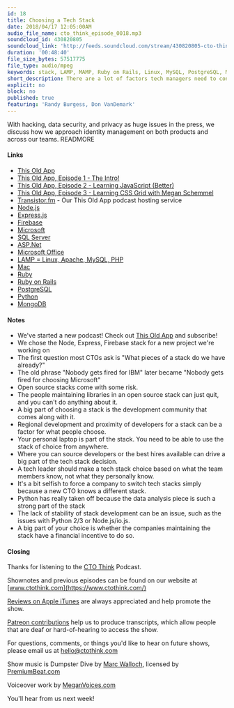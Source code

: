 ```yaml
---
id: 18
title: Choosing a Tech Stack
date: 2018/04/17 12:05:00AM
audio_file_name: cto_think_episode_0018.mp3
soundcloud_id: 430820805
soundcloud_link: 'http://feeds.soundcloud.com/stream/430820805-cto-think-cto-think-episode-0018.mp3'
duration: '00:48:40'
file_size_bytes: 57517775
file_type: audio/mpeg
keywords: stack, LAMP, MAMP, Ruby on Rails, Linux, MySQL, PostgreSQL, MongoDB, NoSQL, SQL, Python, Django, JavaScript, Node, Firebase
short_description: There are a lot of factors tech managers need to consider when inheriting or choosing a technology stack. We talk about how we chose specific stacks in the past (or didn't) and why we're using a brand new one for a side project.
explicit: no
block: no
published: true
featuring: 'Randy Burgess, Don VanDemark'
---
```

With hacking, data security, and privacy as huge issues in the press, we discuss how we approach identity management on both products and across our teams.
READMORE

#### Links

* [This Old App](https://thisoldapp.online)
* [This Old App, Episode 1 - The Intro!](https://thisoldapp.online/episodes/the-intro)
* [This Old App, Episode 2 - Learning JavaScript (Better)](https://thisoldapp.online/episodes/learning-javascript-better)
* [This Old App, Episode 3 - Learning CSS Grid with Megan Schemmel](https://thisoldapp.online/episodes/learning-css-grid)
* [Transistor.fm](https://transistor.fm) - Our This Old App podcast hosting service
* [Node.js](https://nodejs.org/)
* [Express.js](https://expressjs.com/)
* [Firebase](https://firebase.google.com/)
* [Microsoft](https://www.microsoft.com)
* [SQL Server](https://www.microsoft.com/en-us/sql-server/sql-server-2017)
* [ASP.Net](https://www.asp.net/)
* [Microsoft Office](https://www.office.com/)
* [LAMP = Linux, Apache, MySQL, PHP](https://en.wikipedia.org/wiki/LAMP_(software_bundle))
* [Mac](https://www.apple.com/macbook/)
* [Ruby](https://www.ruby-lang.org/en/)
* [Ruby on Rails](http://rubyonrails.org/)
* [PostgreSQL](https://www.postgresql.org/)
* [Python](https://www.python.org/)
* [MongoDB](https://www.mongodb.com/)

#### Notes

* We've started a new podcast! Check out [This Old App](https://thisoldapp.online) and subscribe!
* We chose the Node, Express, Firebase stack for a new project we're working on
* The first question most CTOs ask is "What pieces of a stack do we have already?"
* The old phrase "Nobody gets fired for IBM" later became "Nobody gets fired for choosing Microsoft"
* Open source stacks come with some risk.
* The people maintaining libraries in an open source stack can just quit, and you can't do anything about it.
* A big part of choosing a stack is the development community that comes along with it.
* Regional development and proximity of developers for a stack can be a factor for what people choose.
* Your personal laptop is part of the stack. You need to be able to use the stack of choice from anywhere.
* Where you can source developers or the best hires available can drive a big part of the tech stack decision.
* A tech leader should make a tech stack choice based on what the team members know, not what they personally know.
* It's a bit selfish to force a company to switch tech stacks simply because a new CTO knows a different stack.
* Python has really taken off because the data analysis piece is such a strong part of the stack
* The lack of stability of stack development can be an issue, such as the issues with Python 2/3 or Node.js/io.js.
* A big part of your choice is whether the companies maintaining the stack have a financial incentive to do so.

#### Closing

Thanks for listening to the [CTO Think](https://www.ctothink.com) Podcast.  

Shownotes and previous episodes can be found on our website at [www.ctothink.com](https://www.ctothink.com/)  

[Reviews on Apple iTunes](https://itunes.apple.com/us/podcast/cto-think/id1331281544) are always appreciated and help promote the show.  

[Patreon contributions](https://www.patreon.com/ctothink) help us to produce transcripts, which allow people that are deaf or hard-of-hearing to access the show.  

For questions, comments, or things you'd like to hear on future shows, please email us at [hello@ctothink.com](mailto:hello@ctothink.com)  

Show music is Dumpster Dive by [Marc Walloch](http://marcwalloch.com/), licensed by [PremiumBeat.com](https://www.premiumbeat.com)  

Voiceover work by [MeganVoices.com](http://www.meganvoices.com)  

You'll hear from us next week!  
